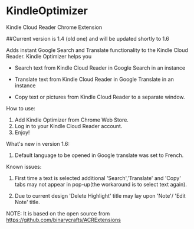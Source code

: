 # KindleOptimizer
Kindle Cloud Reader Chrome Extension

##Current version is 1.4 (old one) and will be updated shortly to 1.6

Adds instant Google Search and Translate functionality to the Kindle Cloud Reader.
Kindle Optimizer helps you

- Search text from Kindle Cloud Reader in Google Search in an instance

- Translate text from Kindle Cloud Reader in Google Translate in an instance

- Copy text or pictures from Kindle Cloud Reader to a separate window.


How to use:
1. Add Kindle Optimizer from Chrome Web Store.
2. Log in to your Kindle Cloud Reader account.
3. Enjoy!

What's new in version 1.6:
1. Default language to be opened in Google translate was set to French.

Known issues:
1. First time a text is selected additional 'Search','Translate' and 'Copy' tabs may not appear in pop-up(the workaround is to select text again).

2. Due to current design 'Delete Highlight' title may lay upon 'Note'/ 'Edit Note' title.

NOTE: It is based on the open source from 
https://github.com/binarycrafts/ACRExtensions

